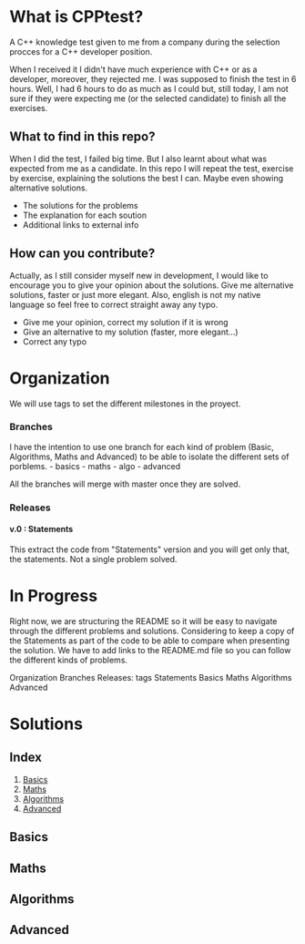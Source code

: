 # What is CPPtest?
A C++ knowledge test given to me from a company during the selection procces for a C++ developer position.

When I received it I didn't have much experience with C++ or as a developer, moreover, they rejected me. I was supposed to finish the test in 6 hours. Well, I had 6 hours to do as much as I could but, still today, I am not sure if they were expecting me (or the selected candidate) to finish all the exercises.

## What to find in this repo?
When I did the test, I failed big time. But I also learnt about what was expected from me as a candidate. In this repo I will repeat the test, exercise by exercise, explaining the solutions the best I can. Maybe even showing alternative solutions.
- The solutions for the problems
- The explanation for each soution
- Additional links to external info

## How can you contribute?
Actually, as I still consider myself new in development, I would like to encourage you to give your opinion about the solutions. Give me alternative solutions, faster or just more elegant. Also, english is not my native language so feel free to correct straight away any typo.
- Give me your opinion, correct my solution if it is wrong
- Give an alternative to my solution (faster, more elegant...)
- Correct any typo 

# Organization
We will use tags to set the different milestones in the proyect.

### Branches
I have the intention to use one branch for each kind of problem (Basic, Algorithms, Maths and Advanced) to be able to isolate the different sets of porblems.
    - basics
    - maths
    - algo
    - advanced

All the branches will merge with master once they are solved. 

### Releases
#### v.0 : Statements
This extract the code from "Statements" version and you will get only that, the statements. Not a single problem solved.

# In Progress
Right now, we are structuring the README so it will be easy to navigate through the different problems and solutions.
Considering to keep a copy of the Statements as part of the code to be able to compare when presenting the solution.
We have to add links to the README.md file so you can follow the different kinds of problems.

Organization
    Branches
    Releases: tags
        Statements
        Basics
        Maths
        Algorithms
        Advanced
# Solutions
## Index
   1. [Basics](#basics)
   2. [Maths](#maths)
   3. [Algorithms](#algorithms)
   4. [Advanced](#advanced)

## Basics

## Maths

## Algorithms

## Advanced
